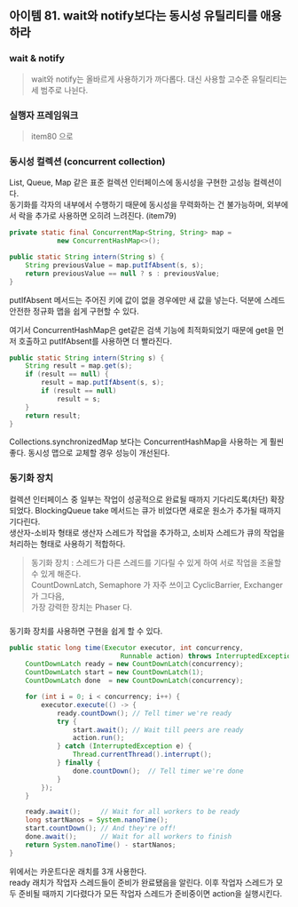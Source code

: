## 아이템 81. wait와 notify보다는 동시성 유틸리티를 애용하라

### wait & notify
> wait와 notify는 올바르게 사용하기가 까다롭다.
대신 사용할 고수준 유틸리티는 세 범주로 나뉜다.

### 실행자 프레임워크
> item80 으로

### 동시성 컬렉션 (concurrent collection)
List, Queue, Map 같은 표준 컬렉션 인터페이스에 동시성을 구현한 고성능 컬렉션이다.   
동기화를 각자의 내부에서 수행하기 때문에 동시성을 무력화하는 건 불가능하며, 
외부에서 락을 추가로 사용하면 오히려 느려진다. (item79)

```java
private static final ConcurrentMap<String, String> map =
            new ConcurrentHashMap<>();

public static String intern(String s) {
    String previousValue = map.putIfAbsent(s, s);
    return previousValue == null ? s : previousValue;
}
```
putIfAbsent 메서드는 주어진 키에 값이 없을 경우에만 새 값을 넣는다. 
덕분에 스레드 안전한 정규화 맵을 쉽게 구현할 수 있다.

여기서 ConcurrentHashMap은 get같은 검색 기능에 최적화되었기 때문에
get을 먼저 호출하고 putIfAbsent를 사용하면 더 빨라진다.

```java
public static String intern(String s) {
    String result = map.get(s);
    if (result == null) {
        result = map.putIfAbsent(s, s);
        if (result == null)
            result = s;
    }
    return result;
}
```

Collections.synchronizedMap 보다는 ConcurrentHashMap을 사용하는 게 훨씬 좋다. 
동시성 맵으로 교체할 경우 성능이 개선된다.

###


### 동기화 장치
컬렉션 인터페이스 중 일부는 작업이 성공적으로 완료될 때까지 기다리도록(차단) 확장되었다.
BlockingQueue take 메서드는 큐가 비었다면 새로운 원소가 추가될 때까지 기다린다.    
생산자-소비자 형태로 생산자 스레드가 작업을 추가하고, 소비자 스레드가 큐의 작업을 처리하는 형태로 사용하기 적합하다.

> 동기화 장치 : 스레드가 다른 스레드를 기다릴 수 있게 하여 서로 작업을 조율할 수 있게 해준다.   
    CountDownLatch, Semaphore 가 자주 쓰이고 CyclicBarrier, Exchanger 가 그다음,    
    가장 강력한 장치는 Phaser 다.

###

동기화 장치를 사용하면 구현을 쉽게 할 수 있다.
```java
public static long time(Executor executor, int concurrency,
                            Runnable action) throws InterruptedException {
    CountDownLatch ready = new CountDownLatch(concurrency);
    CountDownLatch start = new CountDownLatch(1);
    CountDownLatch done  = new CountDownLatch(concurrency);

    for (int i = 0; i < concurrency; i++) {
        executor.execute(() -> {
            ready.countDown(); // Tell timer we're ready
            try {
                start.await(); // Wait till peers are ready
                action.run();
            } catch (InterruptedException e) {
                Thread.currentThread().interrupt();
            } finally {
                done.countDown();  // Tell timer we're done
            }
        });
    }

    ready.await();     // Wait for all workers to be ready
    long startNanos = System.nanoTime();
    start.countDown(); // And they're off!
    done.await();      // Wait for all workers to finish
    return System.nanoTime() - startNanos;
}
```
위에서는 카운트다운 래치를 3개 사용한다.    
ready 래치가 작업자 스레드들이 준비가 완료됐음을 알린다. 
이후 작업자 스레드가 모두 준비될 때까지 기다렸다가 모든 작업자 스레드가 준비중이면 action을 실행시킨다.
